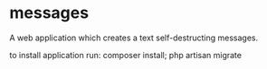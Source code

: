 # messages
A web application which creates a text self-destructing messages.


to install application run:
 composer install;
 php artisan migrate